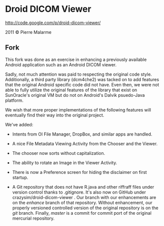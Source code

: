 Droid DICOM Viewer
==================

http://code.google.com/p/droid-dicom-viewer/

2011 © Pierre Malarme


## Fork


This fork was done as an exercise in enhancing a previously available Android
application such as an Android DICOM viewer.

Sadly, not much attention was paid to respecting the original code style.
Additionally, a third party library (dcm4che2) was tacked on to add features that
the original Android specific code did not have. Even then, we were not able to fully
utilize the original features of the library that exist on SunOracle's original VM but
do not on Android's Dalvik psuedo-Java platform.

We wish that more proper implementations of the following features will eventually
find their way into the original project.

We've added:

* Intents from OI File Manager, DropBox, and similar apps are handled.

* A nice File Metadata Viewing Activity from the Chooser and the Viewer.

* The chooser now sorts without capitalization.

* The ability to rotate an Image in the Viewer Activity.

* There is now a Preference screen for hiding the disclaimer on first
  startup.

* A Git repository that does not have R.java and other riffraff files
  under version control thanks to .gitignore. It's also now on GitHub under
  crazysim/droid-dicom-viewer . Our branch with our enhancements are on the
  *enhance* branch of that repository. Without enhancement, our properly 
  versioned controlled version of the original repository is on the *git* 
  branch. Finally, *master* is a commit for commit port of the original 
  mercurial repository. 
